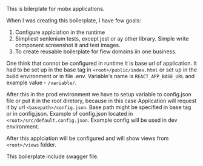This is bilerplate for mobx applications.

When I was creating this boilerplate, I have few goals:
1. Configure applciation in the runtime
2. Simpliest senlenium tests, except jest or ay other library. Simple write component screenshot it and test images.
3. To create reusable boilerplate for fiew domains iin one business.

One think that connot be configured in runtime it is base url of application. It had to be set up in  the base tag in `<root>/public/index.html` or set up in the build environment or in file .env. Variable's name is `REACT_APP_BASE_URL` and example value - `/variable/`.

After this in the prod environment we have to setup variable to config.json file or put it in the root diretory, because in this case Application will request it by url `<basepath>/config.json`. Base path might be specified in base tag or in config.json. Example of config.json located in `<root>/src/default.config.json`. Example config will be used in dev environment.

After this applciation will be configured and will show views from `<root>/views` folder.

This boilerplate include swagger file.